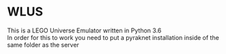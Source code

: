 # WLUS
This is a LEGO Universe Emulator written in Python 3.6</br>
In order for this to work you need to put a pyraknet installation inside of the same folder as the server
